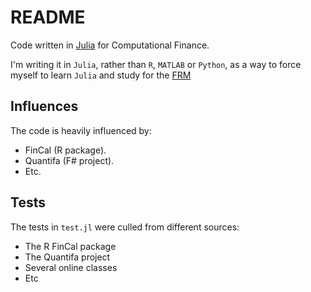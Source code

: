 # README

Code written in [Julia](http://julialang.org/) for Computational Finance.

I'm writing it in `Julia`, rather than `R`, `MATLAB` or `Python`,
as a way to force myself to learn `Julia` and study for
the [FRM](http://www.garp.org/frm/frm-program.aspx)

## Influences
The code is heavily influenced by:
- FinCal (R package).
- Quantifa (F# project).
- Etc.

## Tests
The tests in `test.jl` were culled from different sources:
- The R FinCal package
- The Quantifa project
- Several online classes
- Etc


